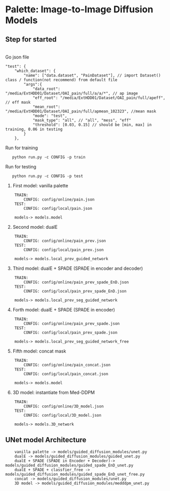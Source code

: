 # Palette: Image-to-Image Diffusion Models

## Step for started
<br>
Go json file

    "test": {
        "which_dataset": {
            "name": ["data.dataset", "PainDataset"], // import Dataset() class / function(not recommend) from default file
            "args":{
                "data_root": "/media/ExtHDD01/Dataset/OAI_pain/full/a/a/*", // ap image
                "eff_root": "/media/ExtHDD01/Dataset/OAI_pain/full/apeff", // eff mask
                "mean_root": "/media/ExtHDD01/Dataset/OAI_pain/full/apmean_102323", //mean mask
                "mode": "test",
                "mask_type": "all", // "all", "mess", "eff"
                "threshold": [0.03, 0.15] // should be [min, max] in training, 0.06 in testing
            }
        },
Run for training
```
   python run.py -c CONFIG -p train
```

Run for testing
```
   python run.py -c CONFIG -p test
```

1. First model: vanilla palette 

```
    TRAIN:
        CONFIG: config/online/pain.json
    TEST:
        CONFIG: config/local/pain.json
    
    models-> models.model
```

2. Second model: dualE
```    
    TRAIN:
        CONFIG: config/online/pain_prev.json
    TEST:
        CONFIG: config/local/pain_prev.json
    
    models-> models.local_prev_guided_network
```

3. Third model: dualE + SPADE (SPADE in encoder and decoder)
```
    TRAIN:
        CONFIG: config/online/pain_prev_spade_EnD.json
    TEST:
        CONFIG: config/local/pain_prev_spade_EnD.json
    
    models-> models.local_prev_seg_guided_network
```

4. Forth model: dualE + SPADE (SPADE in encoder)
```
    TRAIN:
        CONFIG: config/online/pain_prev_spade.json
    TEST:
        CONFIG: config/local/pain_prev_spade.json
            
    models-> models.local_prev_seg_guided_network_free
```

5. Fifth model: concat mask 
```
    TRAIN:
        CONFIG: config/online/pain_concat.json
    TEST:
        CONFIG: config/local/pain_concat.json
    
    models-> models.model
```

6. 3D model: instantiate from Med-DDPM
```
    TRAIN:
        CONFIG: config/online/3D_model.json
    TEST:
        CONFIG: config/local/3D_model.json
    
    models-> models.3D_network
```




## UNet model Architecture
```
    vanilla palette -> models/guided_diffusion_modules/unet.py 
    dualE -> models/guided_diffusion_modules/guided_unet.py
    dualE + SPADE (SPADE in Encoder + Decoder)-> models/guided_diffusion_modules/guided_spade_EnD_unet.py
    dualE + SPADE + classfier_free -> models/guided_diffusion_modules/guided_spade_EnD_unet_free.py
    concat -> models/guided_diffusion_modules/unet.py
    3D model -> models/guided_diffusion_modules/medddpm_unet.py
```
 